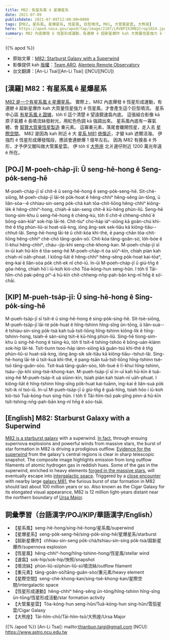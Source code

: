 ```yaml
---
title: M82：有星系風 ê 星爆星系
date: 2021-07-09
publishdate: 2021-07-09T12:00:00+0800
tags: [M82, 星系風, 星爆星系, 恆星風, 巨型噴流, M81, 大管薰星雲, 大熊座]
hero: https://apod.nasa.gov/apod/fap/image/2107/LRVBPIX3M82Crop1024.jpg
summary: M82 內底爆發 ê 恆星形成運動，有連紲 ê 超新星爆炸 kah 大質量恆星強力 ê 恆星風，才會產生這个巨型噴流。
---
```


{{% apod %}}

- 原始文章：[M82: Starburst Galaxy with a Superwind](https://apod.nasa.gov/apod/ap210709.html)
- 影像提供 kah [版權][copyright]：[Team ARO](https://astroaro.fr/en/contact-link), [Alentejo Remote Observatory](https://astroaro.fr/en/home/)
- 台文翻譯：[An-Li Tsai][An-Li Tsai] ([NCU][NCU])

## [漢羅] M82：有星系風 ê 星爆星系
[M82 是一个有星系風 ê 星爆星系][M82 is a starburst galaxy]。
實際上，M82 內底爆發 ê 恆星形成運動，有連紲 ê 超新星爆炸 kah 大質量恆星強力 ê 恆星風，才會產生這个巨型噴流。
星系中心區 [有星系風 ê 證據][Evidence for the superwind]，to̍h tī 這个清楚 ê 望遠鏡速翕內底。
這張組合影像 kā 原子氣體 ê 長噴流絲發射光，用紅色色調 kā 強調出來。
星系風內底有一寡氣體，會 [幫贊大質量恆星製造][forged in the massive stars] 重元素。
這寡重元素，落尾會離開恆星，走入去 [星際空間][intergalactic space]。
M82 是因為 kah 附近 ê 大 [星系 M81][galaxy M81] [倚傷近][close encounter]，才變 kah 遮爾活潑。
伊強烈 ê 恆星形成爆發階段，應該會連紲爆 1 億年左右。
因為 M82 有搝長 ê 外形，才予伊又閣叫做大管薰星雲。
伊 to̍h tī [大熊座][Ursa Major] 北爿邊仔附近 1200 萬光年遠 ê 所在。


## [POJ] M-poeh-cha̍p-jī: Ū seng-hē-hong ê Seng-po̍k-seng-hē
M-poeh-cha̍p-jī sī chi̍t-ê ū seng-hē-hong ê seng-po̍k-seng-hē.
Si̍t-chè-siōng, M-poeh-cha̍p-jī lāi-té po̍k-hoat ê hêng-chhiⁿ hêng-sêng ūn-tōng, ū liân-sòa--ê chhiau-sin-seng po̍k-chà kah tōa-chit-liōng hêng-chhiⁿ kiông-le̍k ê hêng-chhiⁿ-hong, chiah-ē sán-seng chit-ê kū-hêng phùn-liû.
Seng-hē tiong-sim-khu ū seng-hē-hong ê chèng-kù, to̍h tī chit-ê chheng-chhó͘ ê bōng-oán-kiàⁿ sok-hip lāi-té.
Chit-tiuⁿ cho͘-ha̍p iáⁿ-siōng kā goân-chú khì-thé ê tn̂g phùn-liû-si hoat-siā-kng, iōng âng-sek sek-tiāu kā kiông-tiāu--chhut-lâi.
Seng-hē-hong lāi-té ū chi̍t-kóa khì-thé, ē pang-chān tōa-chit-liōng hêng-chhiⁿ chè-chō tāng-goân-sò͘.
Chit-kóa tāng-goân-sò͘, lo̍h-bóe ē lī-khui hêng-chhiⁿ, cháu--ji̍p-khì seng-chè-khong-kan.
M-poeh-cha̍p-jī sī in-ūi kah hū-kīn ê tōa-seng-hē M-poeh-cha̍p-it óa siūⁿ-kīn, chiah piàn kah chiah-nī oa̍h-phoat.
I kiông-lia̍t ê hêng-chhiⁿ hêng-sêng po̍k-hoat kai-tōaⁿ, èng-kai ē liân-sòa po̍k chi̍t-ek nî chó-iū.
In-ūi M-poeh-cha̍p-jī ū giú-tn̄g ê gōa-hêng, chiah hō͘ i iū-koh kiò-chò Tōa-kóng-hun seng-hûn.
I to̍h tī Tāi-hîm-chō pak-pêng piⁿ-á hū-kīn chi̍t-chheng-nn̄g-pah-bān kng-nî hn̄g ê só͘-chāi.


## [KIP] M-pueh-tsa̍p-jī: Ū sing-hē-hong ê Sing-po̍k-sing-hē
M-pueh-tsa̍p-jī sī tsi̍t-ê ū sing-hē-hong ê sing-po̍k-sing-hē.
Si̍t-tsè-siōng, M-pueh-tsa̍p-jī lāi-té po̍k-huat ê hîng-tshinn hîng-sîng ūn-tōng, ū liân-suà--ê tshiau-sin-sing po̍k-tsà kah tuā-tsit-liōng hîng-tshinn kiông-li̍k ê hîng-tshinn-hong, tsiah-ē sán-sing tsit-ê kū-hîng phùn-liû.
Sing-hē tiong-sim-khu ū sing-hē-hong ê tsìng-kù, to̍h tī tsit-ê tshing-tshóo ê bōng-uán-kiànn sok-hip lāi-té.
Tsit-tiunn tsoo-ha̍p iánn-siōng kā guân-tsú khì-thé ê tn̂g phùn-liû-si huat-siā-kng, iōng âng-sik sik-tiāu kā kiông-tiāu--tshut-lâi.
Sing-hē-hong lāi-té ū tsi̍t-kuá khì-thé, ē pang-tsān tuā-tsit-liōng hîng-tshinn tsè-tsō tāng-guân-sòo.
Tsit-kuá tāng-guân-sòo, lo̍h-bué ē lī-khui hîng-tshinn, tsáu--ji̍p-khì sing-tsè-khong-kan.
M-pueh-tsa̍p-jī sī in-uī kah hū-kīn ê tuā-sing-hē M-pueh-tsa̍p-it uá siūnn-kīn, tsiah piàn kah tsiah-nī ua̍h-phuat.
I kiông-lia̍t ê hîng-tshinn hîng-sîng po̍k-huat kai-tuānn, ìng-kai ē liân-suà po̍k tsi̍t-ik nî tsó-iū.
In-uī M-pueh-tsa̍p-jī ū giú-tn̄g ê guā-hîng, tsiah hōo i iū-koh kiò-tsò Tuā-kóng-hun sing-hûn.
I to̍h tī Tāi-hîm-tsō pak-pîng pinn-á hū-kīn tsi̍t-tshing-nn̄g-pah-bān kng-nî hn̄g ê sóo-tsāi.



## [English] M82: Starburst Galaxy with a Superwind
[M82 is a starburst galaxy][M82 is a starburst galaxy] with a superwind.
[In fact][In fact], through ensuing supernova explosions and powerful winds from massive stars, the burst of star formation in M82 is driving a prodigious outflow.
[Evidence for the superwind][Evidence for the superwind] from the galaxy's central regions is clear in sharp telescopic snapshot.
The composite image highlights emission from long outflow filaments of atomic hydrogen gas in reddish hues.
Some of the gas in the superwind, enriched in heavy elements [forged in the massive stars][forged in the massive stars], will eventually escape into [intergalactic space][intergalactic space].
Triggered by a [close encounter][close encounter] with nearby large [galaxy M81][galaxy M81], the furious burst of star formation in M82 should last about 100 million years or so.
Also known as the Cigar Galaxy for its elongated visual appearance, M82 is 12 million light-years distant near the northern boundary of [Ursa Major][Ursa Major].





## 詞彙學習（台語漢字/POJ/KIP/華語漢字/English）


- 【星系風】seng-hē-hong/sing-hē-hong/星系風/superwind
- 【星爆星系】seng-po̍k-seng-hē/sing-po̍k-sing-hē/星爆星系/starburst
- 【超新星爆炸】chhiau-sin-seng po̍k-chà/tshiau-sin-sing po̍k-tsà/超新星爆炸/supernova explosion
- 【恆星風】hêng-chhiⁿ-hong/hîng-tshinn-hong/恆星風/stellar wind
- 【速翕】sok-hip/sok-hip/快照/snapshot
- 【噴流絲】phùn-liû-si/phùn-liû-si/噴流絲/outflow filament
- 【重元素】tāng-goân-sò͘/tāng-guân-sòo/重元素/heavy element
- 【星際空間】seng-chè-khong-kan/sing-tsè-khong-kan/星際空間/intergalactic space
- 【恆星形成運動】hêng-chhiⁿ hêng-sêng ūn-tōng/hîng-tshinn hîng-sîng ūn-tōng/恆星形成活動/star formation activity
- 【大管薰星雲】Tōa-kóng-hun seng-hûn/Tuā-kóng-hun sing-hûn/雪茄星雲/Cigar Galaxy
- 【大熊座】Tāi-hîm-chō/Tāi-hîm-tsō/大熊座/Ursa Major




{{% /apod %}}
[An-Li Tsai]: mailto:thianbun.taigi@gmail.com
[NCU]: https://www.astro.ncu.edu.tw

[copyright]: https://apod.nasa.gov/apod/fap/lib/about_apod.html#srapply

[M82 is a starburst galaxy]:http://www.messier.seds.org/m/m082.html
[In fact]:https://astroaro.fr/en/en_m81-m82/
[Evidence for the superwind]:http://chandra.harvard.edu/photo/2006/m82/
[forged in the massive stars]:https://apod.nasa.gov/apod/ap050813.html
[intergalactic space]:http://arxiv.org/abs/1303.1183
[close encounter]:https://apod.nasa.gov/apod/ap100324.html
[galaxy M81]:https://apod.nasa.gov/apod/ap130416.html
[Ursa Major]:http://en.wikipedia.org/wiki/Ursa_Major

